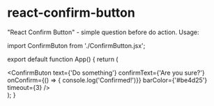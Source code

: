 # react-confirm-button

"React Confirm Button" - simple question before do action.
Usage:


import ConfirmButon from './ConfirmButton.jsx';

export default function App() {
  return (
    <div>
      <ConfirmButon
        text={'Do something'}
        confirmText={'Are you sure?'}
        onConfirm={() => { console.log('Confirmed!')}}
        barColor={'#be4d25'}
        timeout={3}
      />
    </div>
  );
}
